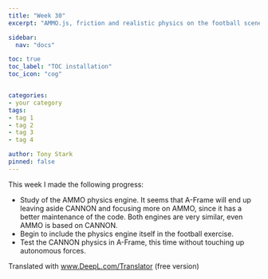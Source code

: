 ```yaml
---
title: "Week 30"
excerpt: "AMMO.js, friction and realistic physics on the football scene"

sidebar:
  nav: "docs"

toc: true
toc_label: "TOC installation"
toc_icon: "cog"


categories:
- your category
tags:
- tag 1
- tag 2
- tag 3
- tag 4

author: Tony Stark
pinned: false
---
```


This week I made the following progress:
- Study of the AMMO physics engine. It seems that A-Frame will end up leaving aside CANNON and focusing more on AMMO, since it has a better maintenance of the code. Both engines are very similar, even AMMO is based on CANNON.
- Begin to include the physics engine itself in the football exercise.
- Test the CANNON physics in A-Frame, this time without touching up autonomous forces.

Translated with www.DeepL.com/Translator (free version)



